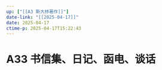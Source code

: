 ```yaml
---
up: ["[[A3 斯大林著作]]"]
date-link: "[[2025-04-17]]"
date: 2025-04-17
ctime-p: 2025-04-17T15:22:43
---
```


# A33 书信集、日记、函电、谈话
